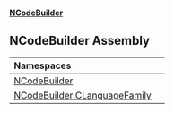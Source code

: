 #### [NCodeBuilder](index.md 'index')

## NCodeBuilder Assembly

| Namespaces | |
| :--- | :--- |
| [NCodeBuilder](NCodeBuilder.md 'NCodeBuilder') | |
| [NCodeBuilder.CLanguageFamily](NCodeBuilder.CLanguageFamily.md 'NCodeBuilder.CLanguageFamily') | |
